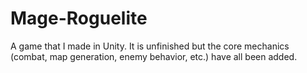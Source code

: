 # Mage-Roguelite
A game that I made in Unity. It is unfinished but the core mechanics (combat, map generation, enemy behavior, etc.) have all been added.
